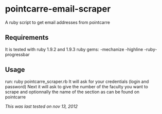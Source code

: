 pointcarre-email-scraper
========================

A ruby script to get email addresses from pointcarre

Requirements
------------
It is tested with ruby 1.9.2 and 1.9.3
ruby gems:
	-mechanize
	-highline
	-ruby-progressbar

Usage
-----
run: ruby pointcarre_scraper.rb
It will ask for your credentials (login and password)
Next it will ask to give the number of the faculty you want to scrape
and optionnally the name of the section as can be found on pointcarre


_This was last tested on nov 13, 2012_

